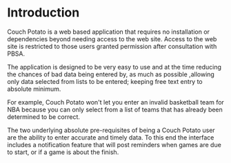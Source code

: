 # Introduction

Couch Potato is a web based application that requires no installation or dependencies beyond needing access to the web site. Access to the web site is restricted to those users granted permission after consultation with PBSA.

The application is designed to be very easy to use and at the time reducing the chances of bad data being entered by, as much as possible ,allowing only data selected from lists to be entered; keeping free text entry to absolute minimum.

For example, Couch Potato won't let you enter an invalid basketball team for NBA because you can only select from a list of teams that has already been determined to be correct.

The two underlying absolute pre-requisites of being a Couch Potato user are the ability to enter accurate and timely data. To this end the interface includes a notification feature that will post reminders when games are due to start, or if a game is about the finish. 


